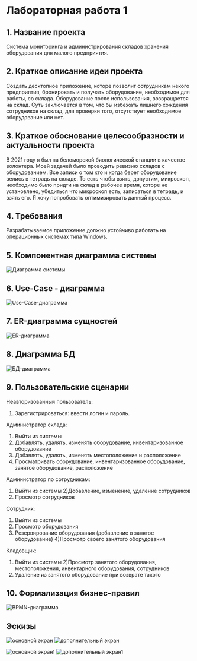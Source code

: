 # Лабораторная работа 1

## 1. Название проекта

Система мониторинга и администрирования складов хранения оборудования для малого предприятия.

## 2. Краткое описание идеи проекта

Создать десктопное приложение, которе позволит сотрудникам некого предприятия, бронировать и получать оборудование, необходимое для работы, со склада. Оборудование после использования, возвращается на склад. Суть заключается в том, что бы избежать лишнего хождения сотрудников на склад, для проверки того, отсутствует необходимое оборудование или нет.

## 3. Краткое обоснование целесообразности и актуальности проекта

В 2021 году я был на беломорской биологической станции в качестве волонтера. Моей задачей было проводить ревизию складов с оборудованием. Все записи о том кто и когда берет оборудование велись в тетрадь на складе. То есть чтобы взять, допустим, микроскоп, необходимо было придти на склад в рабочее время, которе не установлено, убедиться что микроскоп есть, записаться в тетрадь, и взять его. Я хочу попробовать оптимизировать данный процесс.

## 4. Требования

Разрабатываемое приложение должно устойчиво работать на операционных системах типа Windows. 

## 5. Компонентная диаграмма системы

![Диаграмма системы](C1.svg)

## 6. Use-Case - диаграмма

![Use-Case-диаграмма](Use.svg)

## 7. ER-диаграмма сущностей

![ER-диаграмма](ER.svg)

## 8. Диаграмма БД

![БД-диаграмма](ER2.svg)

## 9. Пользовательские сценарии

Неавторизованный пользователь:
1) Зарегистрироваться: ввести логин и пароль.

Администратор склада:
1) Выйти из системы
2) Добавлять, удалять, изменять оборудование, инвентаризованное оборудование
3) Добавлять, удалять, изменять местоположение и расположение
4) Просматривать оборудование, инвентаризованное оборудование, занятое оборудование, расположение

Администратор по сотрудникам:
1) Выйти из системы
2)Добавление, изменение, удаление сотрудников
3) Просмотр сотрудников

Сотрудник:
1)  Выйти из системы
2) Просмотр оборудования
3) Резервирование оборудования (добавление в занятое оборудование)
4)Просмотр своего занятого оборудования

Кладовщик:
1) Выйти из системы
2)Просмотр занятого оборудования, местоположения, инвентарного оборудования, сотрудников
3) Удаление из занятого оборудование при возврате такого

## 10. Формализация бизнес-правил

![BPMN-диаграмма](diagram.svg)

## Эскизы

![основной экран](a1.png)
![дополнительный экран](a2.png)

![основной экран1](a12.jpg)
![дополнительный экран1](a22.jpg)